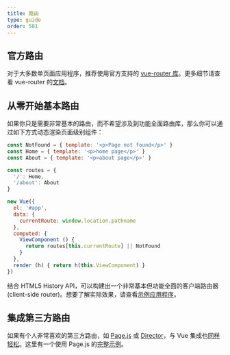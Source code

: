 ```yaml
---
title: 路由
type: guide
order: 501
---
```


## 官方路由

对于大多数单页面应用程序，推荐使用官方支持的 [vue-router 库](https://github.com/vuejs/vue-router)。更多细节请查看 vue-router 的[文档](https://router.vuejs.org/)。

## 从零开始基本路由

如果你只是需要非常基本的路由，而不希望涉及到功能全面路由库，那么你可以通过如下方式动态渲染页面级别组件：

``` js
const NotFound = { template: '<p>Page not found</p>' }
const Home = { template: '<p>home page</p>' }
const About = { template: '<p>about page</p>' }

const routes = {
  '/': Home,
  '/about': About
}

new Vue({
  el: '#app',
  data: {
    currentRoute: window.location.pathname
  },
  computed: {
    ViewComponent () {
      return routes[this.currentRoute] || NotFound
    }
  },
  render (h) { return h(this.ViewComponent) }
})
```

结合 HTML5 History API，可以构建出一个非常基本但功能全面的客户端路由器(client-side router)。想要了解实际效果，请查看[示例应用程序](https://github.com/chrisvfritz/vue-2.0-simple-routing-example)。

## 集成第三方路由

如果有个人非常喜欢的第三方路由，如 [Page.js](https://github.com/visionmedia/page.js) 或 [Director](https://github.com/flatiron/director)，与 Vue 集成也[同样轻松](https://github.com/chrisvfritz/vue-2.0-simple-routing-example/compare/master...pagejs)。这里有一个使用 Page.js 的[完整示例](https://github.com/chrisvfritz/vue-2.0-simple-routing-example/tree/pagejs)。
